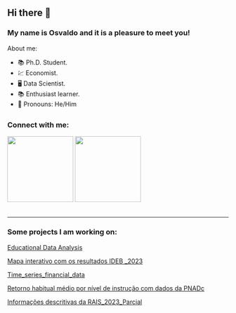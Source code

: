 ## Hi there 👋

### My name is Osvaldo and it is a pleasure to meet you! 

About me:
- 📚 Ph.D. Student.
- 💹 Economist. 
- 🖥️ Data Scientist.
- 📚 Enthusiast learner.
- 💬 Pronouns: He/Him
##

### Connect with me:
<div>
  <a href="https://www.linkedin.com/in/osvaldo-martins-junior/" target="_blanck"><img src="https://github.com/osvaldoquintellajr/osvaldoquintellajr/assets/71340036/302cda99-60c1-4a27-a221-5e6ce18c66e7" width="150px" target="_blanck"></a>  
  <a href="mailto:osvaldoquintellajr@gmail.com" target="_blanck"><img src="https://github.com/osvaldoquintellajr/osvaldoquintellajr/assets/71340036/077968db-4e92-44bd-a902-230f357b675c" width="150px" target="_blanck"></a>
</div>
<br>

***

### Some projects I am working on:
[Educational Data Analysis](https://github.com/osvaldoquintellajr/educational_data_analysis)

[Mapa interativo com os resultados IDEB _2023](https://github.com/osvaldoquintellajr/resultados_IDEB_2023)

[Time_series_financial_data](https://github.com/osvaldoquintellajr/time_series_financial_data)

[Retorno habitual médio por nível de instrução com dados da PNADc](https://github.com/osvaldoquintellajr/Retorno-medio-habitual-por-nivel-de-instrucao)

[Informações descritivas da RAIS_2023_Parcial](https://github.com/osvaldoquintellajr/RAIS_2023_Parcial_Dados_Descritivos)
